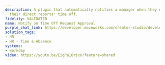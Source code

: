 ```yaml
---
description: A plugin that automatically notifies a manager when they need to approve
  their direct reports' time off.
fidelity: VALIDATED
name: Notify on Time Off Request Approval
purple_chat_link: https://developer.moveworks.com/creator-studio/developer-tools/purple-chat-builder/?workspace=%7B%22title%22%3A%22My+Workspace%22%2C%22botSettings%22%3A%7B%7D%2C%22mocks%22%3A%5B%7B%22id%22%3A6991%2C%22title%22%3A%22Mock+1%22%2C%22transcript%22%3A%7B%22settings%22%3A%7B%22colorStyle%22%3A%22LIGHT%22%2C%22startTime%22%3A%2211%3A43+AM%22%2C%22defaultPerson%22%3A%22GWEN%22%2C%22editable%22%3Atrue%7D%2C%22messages%22%3A%5B%7B%22from%22%3A%22BOT%22%2C%22text%22%3A%22%3Cp%3EAlex+Johnson+has+submitted+a+time+off+request.+%3Cbr%3E%3C%2Fp%3E%22%2C%22cards%22%3A%5B%7B%22title%22%3A%22%3Cp%3EPaid+Time+Off%3A+3+days%3Cbr%3E%3C%2Fp%3E%22%2C%22text%22%3A%22%3Cp%3E%3Cb%3EStart+Date%3A+%3C%2Fb%3E10%2F14%3Cbr%3E%3Cb%3EEnd+Date%3A+%3C%2Fb%3E10%2F17%3Cbr%3E%3Cb%3ETotal+Time+Taken%3A+%3C%2Fb%3E3+days%3Cbr%3E%3Cb%3EJustification%3A+%3C%2Fb%3EGoing+to+a+friend%27s+wedding%3Cbr%3E%3C%2Fp%3E%22%2C%22buttons%22%3A%5B%7B%22style%22%3A%22PRIMARY%22%2C%22text%22%3A%22Approve%22%7D%2C%7B%22text%22%3A%22Deny%22%7D%2C%7B%22text%22%3A%22View+in+Portal%22%7D%5D%7D%5D%7D%5D%7D%7D%5D%7D
solution_tags:
- HR
- HR - Time & Absence
systems:
- workday
video: https://youtu.be/EigPa18rjxo?feature=shared
---
```


